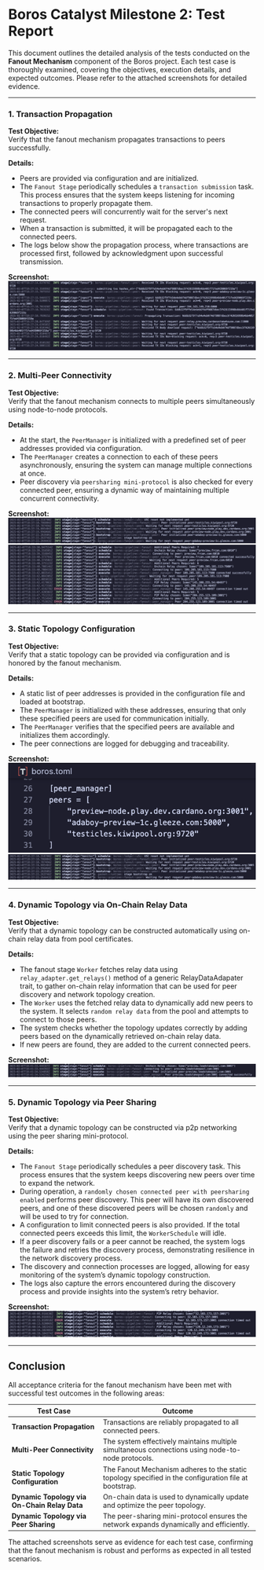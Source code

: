 # Boros Catalyst Milestone 2: Test Report

This document outlines the detailed analysis of the tests conducted on the **Fanout Mechanism** component of the Boros project. Each test case is thoroughly examined, covering the objectives, execution details, and expected outcomes. Please refer to the attached screenshots for detailed evidence.

---

### 1. Transaction Propagation

**Test Objective:**  
Verify that the fanout mechanism propagates transactions to peers successfully.

**Details:**
- Peers are provided via configuration and are initialized.
- The `Fanout Stage` periodically schedules a `transaction submission` task. This process ensures that the system keeps listening for incoming transactions to properly propagate them.
- The connected peers will concurrently wait for the server's next request.
- When a transaction is submitted, it will be propagated each to the connected peers.
- The logs below show the propagation process, where transactions are processed first, followed by acknowledgment upon successful transmission.

**Screenshot:**  
![Transaction Propagation Screenshot](tx_propagation.png)

---

### 2. Multi-Peer Connectivity

**Test Objective:**  
Verify that the fanout mechanism connects to multiple peers simultaneously using node-to-node protocols.

**Details:**
- At the start, the `PeerManager` is initialized with a predefined set of peer addresses provided via configuration.
- The `PeerManager` creates a connection to each of these peers asynchronously, ensuring the system can manage multiple connections at once.
- Peer discovery via `peersharing mini-protocol` is also checked for every connected peer, ensuring a dynamic way of maintaining multiple concurrent connectivity.

**Screenshot:**  
![Multi-Peer Connectivity Init Screenshot](peer_config_init.png)
![Multi-Peer Discovery Screenshot](multi_peer_connect.png)

---

### 3. Static Topology Configuration

**Test Objective:**  
Verify that a static topology can be provided via configuration and is honored by the fanout mechanism.

**Details:**
- A static list of peer addresses is provided in the configuration file and loaded at bootstrap.
- The `PeerManager` is initialized with these addresses, ensuring that only these specified peers are used for communication initially.
- The `PeerManager` verifies that the specified peers are available and initializes them accordingly.
- The peer connections are logged for debugging and traceability.


**Screenshot:**  
![Static Topology Screenshot](static_topology.png)
![Peer Config Initialization](peer_config_init.png)

---

### 4. Dynamic Topology via On-Chain Relay Data

**Test Objective:**  
Verify that a dynamic topology can be constructed automatically using on-chain relay data from pool certificates.

**Details:**
- The fanout stage `Worker` fetches relay data using `relay_adapter.get_relays()` method of a generic RelayDataAdapater trait, to gather on-chain relay information that can be used for peer discovery and network topology creation.
- The `Worker` uses the fetched relay data to dynamically add new peers to the system. It selects `random relay data` from the pool and attempts to connect to those peers.
- The system checks whether the topology updates correctly by adding peers based on the dynamically retrieved on-chain relay data.
- If new peers are found, they are added to the current connected peers.

**Screenshot:**  
![Dynamic Topology On-Chain Screenshot](onchain_relay.png)

---

### 5. Dynamic Topology via Peer Sharing

**Test Objective:**  
Verify that a dynamic topology can be constructed via p2p networking using the peer sharing mini-protocol.

**Details:**
- The `Fanout Stage` periodically schedules a peer discovery task. This process ensures that the system keeps discovering new peers over time to expand the network.
- During operation, a `randomly chosen connected peer with peersharing enabled` performs peer discovery. This peer will have its own discovered peers, and one of these discovered peers will be chosen `randomly` and will be used to try for connection.
- A configuration to limit connected peers is also provided. If the total connected peers exceeds this limit, the `WorkerSchedule` will idle.
- If a peer discovery fails or a peer cannot be reached, the system logs the failure and retries the discovery process, demonstrating resilience in the network discovery process.
- The discovery and connection processes are logged, allowing for easy monitoring of the system’s dynamic topology construction.
- The logs also capture the errors encountered during the discovery process and provide insights into the system’s retry behavior.


**Screenshot:**  
![Dynamic Topology P2P Screenshot](p2p_relay.png)

---

## Conclusion

All acceptance criteria for the fanout mechanism have been met with successful test outcomes in the following areas:

| Test Case                                          | Outcome                                  |
| -------------------------------------------------- | ---------------------------------------- |
| **Transaction Propagation**                        | Transactions are reliably propagated to all connected peers. |
| **Multi-Peer Connectivity**                        | The system effectively maintains multiple simultaneous connections using node-to-node protocols. |
| **Static Topology Configuration**                  | The Fanout Mechanism adheres to the static topology specified in the configuration file at bootstrap. |
| **Dynamic Topology via On-Chain Relay Data**       | On-chain data is used to dynamically update and optimize the peer topology. |
| **Dynamic Topology via Peer Sharing**              | The peer-sharing mini-protocol ensures the network expands dynamically and efficiently.

The attached screenshots serve as evidence for each test case, confirming that the fanout mechanism is robust and performs as expected in all tested scenarios.
